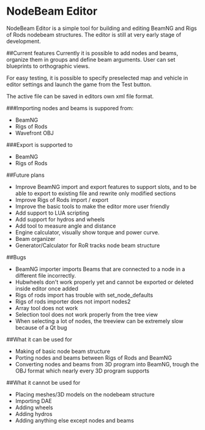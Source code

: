 NodeBeam Editor
==============

NodeBeam Editor is a simple tool for building and editing BeamNG and Rigs of Rods nodebeam structures. The editor is still at very early stage of development.

##Current features
Currently it is possible to add nodes and beams, organize them in groups and define beam arguments. User can set blueprints to orthographic views. 

For easy testing, it is possible to specify preselected map and vehicle in editor settings and launch the game from the Test button.

The active file can be saved in editors own xml file format.

###Importing nodes and beams is suppored from:
* BeamNG
* Rigs of Rods
* Wavefront OBJ

###Export is supported to
* BeamNG
* Rigs of Rods

##Future plans
* Improve BeamNG import and export features to support slots, and to be able to export to existing file and rewrite only modified sections
* Improve Rigs of Rods import / export
* Improve the basic tools to make the editor more user friendly
* Add support to LUA scripting
* Add support for hydros and wheels
* Add tool to measure angle and distance
* Engine calculator, visually show torque and power curve.
* Beam organizer
* Generator/Calculator for RoR tracks node beam structure

##Bugs
* BeamNG importer imports Beams that are connected to a node in a different file incorrectly.
* Hubwheels don't work properly yet and cannot be exported or deleted inside editor once added
* Rigs of rods import has trouble with set_node_defaults
* Rigs of rods importer does not import nodes2
* Array tool does not work
* Selection tool does not work properly from the tree view
* When selecting a lot of nodes, the treeview can be extremely slow because of a Qt bug

##What it can be used for
* Making of basic node beam structure
* Porting nodes and beams between Rigs of Rods and BeamNG
* Converting nodes and beams from 3D program into BeamNG, trough the OBJ format which nearly every 3D program supports

##What it cannot be used for
* Placing meshes/3D models on the nodebeam structure
* Importing DAE
* Adding wheels
* Adding hydros
* Adding anything else except nodes and beams